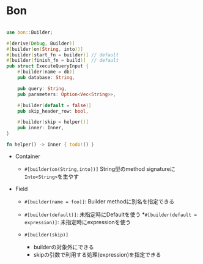 # Bon

```rust

use bon::Builder;

#[derive(Debug, Builder)]
#[builder(on(String, into))]
#[builder(start_fn = builder)] // default
#[builder(finish_fn = build)]  // default
pub struct ExecuteQueryInput {
    #[builder(name = db)]
    pub database: String,

    pub query: String,
    pub parameters: Option<Vec<String>>,

    #[builder(default = false)]
    pub skip_header_row: bool,

    #[builder(skip = helper()]  
    pub inner: Inner,
}

fn helper() -> Inner { todo!() }
```

* Container
  * `#[builder(on(String,into))]` String型のmethod signatureに`Into<String>`を生やす

* Field
  * `#[builder(name = foo)]`: Builder methodに別名を指定できる

  * `#[builder(default)]`: 未指定時にDefaultを使う
    *`#[builder(default = expression)]`: 未指定時にexpressionを使う

  * `#[builder(skip)]`
    * builderの対象外にできる
    * skipの引数で利用する処理(expression)を指定できる
